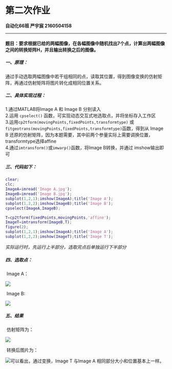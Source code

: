 # 第二次作业

**自动化66班     严宇宸     2160504158**

-------------------

#### 题目：要求根据已给的两幅图像，在各幅图像中随机找出7个点，计算出两幅图像之间的转换矩阵H，并且输出转换之后的图像。

##### 一、原理：

​	通过手动选取两幅图像中若干组相同的点，读取其位置，得到图像变换的仿射矩阵，再通过仿射矩阵将图片转化成相同位置关系。

##### 二、具体实现过程：

  1.通过MATLAB将Image A 和 Image B 分别读入  
 	2.运用 `cpselect()` 函数，可实现动态交互式地选取点，并将坐标存入工作区  
 	3.运用`cp2tform(movingPoints,fixedPoints,transformtype)` 或`fitgeotrans(movingPoints,fixedPoints,transformtype)`函数，得到从 Image B 还原的仿射矩阵，因为本题需要，其中前两个参量实际上需要调换位置，transformtype选择affine  
 	4.通过`imtransform()`或`imwarp()`函数，将Image B转换，并通过 imshow输出即可

##### 三、代码如下：

```matlab
clear;
clc;
ImageA=imread('Image A.jpg');
ImageB=imread('Image B.jpg');
subplot(1,2,1);imshow(ImageA);title('Image A');
subplot(1,2,2);imshow(ImageB);title('Image B');
cpselect(ImageA,ImageB);

T=cp2tform(fixedPoints,movingPoints,'affine');
ImageT=imtransform(ImageB,T);
figure(2);
subplot(1,2,1);imshow(ImageA);title('Image A');
subplot(1,2,2);imshow(ImageT);title('Image T');
```

*实际运行时，先运行上半部分，选取完点后单独运行下半部分*

##### 四、选取点：

​	Image A：

![](https://note.youdao.com/yws/api/personal/file/2FEDF502228F4D09980B7414A13D34CB?method=download&shareKey=e43520c7e06b14a4c50354f553cda392)

​	Image B:

![](https://note.youdao.com/yws/api/personal/file/67B0CB188AEF416AB9DB12CC19B6BA79?method=download&shareKey=adfb37ccf060f84f463ac7aef12afab9)

##### 五、结果

​		仿射矩阵为：

![](https://note.youdao.com/yws/api/personal/file/52417EB994284935A945455F2F80355C?method=download&shareKey=8b87d1ac8a9b331d561421d1e266a53f)

​		转换后图片为：

![](https://note.youdao.com/yws/api/personal/file/D8BCBCE378AD451D832813D2D9997AE7?method=download&shareKey=90133368df6a60e18288e5ccf2f112fe)
​		可以看出，通过变换，Image T 与Image A 相同部分大小和位置基本上一样。	
